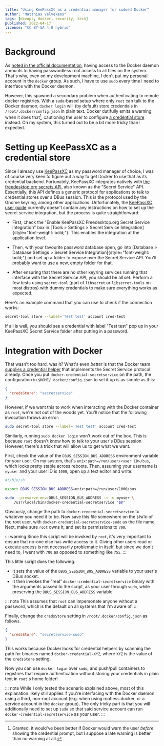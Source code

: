 ```yaml
---
title: "Using KeePassXC as a credential manager for sudoed Docker"
author: "Matthias Valvekens"
tags: [devops, docker, security, tech]
published: 2022-04-17
license: "CC BY-SA 4.0 hybrid"
---
```


# Background

As [noted in the official documentation][docker-sec], having access to the Docker daemon amounts to having passwordless root access to all files on the system.
That's why, even on my development machine, I don't put my personal account in the `docker` group.
As such, I have to use `sudo` every time I need to interface with the Docker daemon.

[docker-sec]: https://docs.docker.com/engine/security/#docker-daemon-attack-surface

However, this spawned a secondary problem when authenticating to remote docker registries.
With a `sudo`-based setup where only `root` can talk to the Docker daemon, `docker login` will (by default) store credentials in `/root/.docker/config.json` in plain text.
Docker dutifully emits a warning when it does that[^warning], cautioning the user to configure [a credential store][credstore] instead.
On my system, this turned out to be a bit more tricky than I expected.

[^warning]: Granted, it would've been better if Docker would warn the user _before_ showing the credential prompt, but I suppose a late warning is better than no warning at all.

[credstore]: https://docs.docker.com/engine/reference/commandline/login/#credentials-store


# Setting up KeePassXC as a credential store

Since I already use [KeePassXC](https://keepassxc.org/) as my password manager of choice, I was of course very keen to figure out a way to get Docker to use that as its credential backend.
Fortunately, KeePassXC integrates natively with [the freedesktop.org secrets API][secrets-api], also known as the "Secret Service" API. Essentially, this API defines a generic protocol for applications to talk to credential stores over a DBus session.
This is the protocol used by the Gnome keyring, among other applications.
Unfortunately, the [KeePassXC user guide][user-guide] currently doesn't contain any instructions on how to set up the secret service integration, but the process is quite straightforward:

- First, check the "Enable KeePassXC Freedesktop.org Secret Service integration" box in [Tools > Settings > Secret Service Integration]{style="font-weight: bold;"}. This enables the integration at the application level.

- Then, with your favourite password database open, go into [Database > Database Settings > Secret Service Integration]{style="font-weight: bold;"} and set up a folder to expose over the Secret Service API. You'll probably want to use a new, empty folder for that.

- After ensuring that there are no other keyring services running that interface with the Secret Service API, you should be all set. Perform a few tests using `secret-tool` (part of `libsecret` or `libsecret-tools` on most distros) with dummy credentials to make sure everything works as expected.

Here's an example command that you can use to check if the connection works:

```bash
secret-tool store --label='Test test' account cred-test
```

If all is well, you should see a credential with label "Test test" pop up in your KeePassXC Secret Service folder after putting in a password.

[secrets-api]: https://docs.docker.com/engine/reference/commandline/login/#credentials-store
[user-guide]: https://keepassxc.org/docs/KeePassXC_UserGuide.html


# Integration with Docker

That wasn't too hard, was it? What's even _better_ is that the Docker team [supplies a credential helper][cred-helpers] that implements the Secret Service protocol already.
Once you put `docker-credential-secretservice` on the path, the configuration in `$HOME/.docker/config.json` to set it up is as simple as this:

```json
{
  "credsStore": "secretservice"
}
```

[cred-helpers]: https://github.com/docker/docker-credential-helpers/releases

However, if we want this to work when interacting with the Docker container as `root`, we're not out of the woods yet. You'll notice that the following invocation throws an error:

```bash
sudo secret-tool store --label='Test test' account cred-test
```

Similarly, running `sudo docker login` won't work out of the box. This is because `root` doesn't know how to talk to your user's DBus session.
However, there's a trick that will allow us to get what we want.

First, check the value of the `DBUS_SESSION_BUS_ADDRESS` environment variable for your user. On my system, that's `unix:path=/run/user/<user ID>/bus`, which looks pretty stable across reboots.
Then, assuming your username is `myuser` and your user ID is `1000`, open up a text editor and write:

```bash
#!/bin/sh

export DBUS_SESSION_BUS_ADDRESS=unix:path=/run/user/1000/bus

sudo --preserve-env=DBUS_SESSION_BUS_ADDRESS -n -u myuser \
    /usr/local/bin/docker-credential-secretservice "$@"
```

Obviously, change the path to `docker-credential-secretservice` to whatever you need it to be.
Now save this file somewhere on the `$PATH` of the root user, with `docker-credential-secretservice-sudo` as the file name. Next, make sure `root` owns it, and set its permissions to `700`.

::: warning
Since this script will be invoked by `root`, it's very important to ensure that no-one else has write access to it.
Giving other users read or execute access is not necessarily problematic in itself, but since we don't need to, I went with `700` as opposed to something like `755`.
:::

This little script does the following.

 - It sets the value of the `DBUS_SESSION_BUS_ADDRESS` variable to your user's DBus socket.
 - It then invokes the "real" `docker-credential-secretservice` binary with the arguments passed to the script, as your user through `sudo`, while preserving the `DBUS_SESSION_BUS_ADDRESS` variable.

::: note
This assumes that `root` can impersonate anyone without a password, which is the default on all systems that I'm aware of.
:::

Finally, change the `credsStore` setting in `/root/.docker/config.json` as follows.

```json
{
  "credsStore": "secretservice-sudo"
}
```

This works because Docker looks for credential helpers by scanning the path for binaries named `docker-credential-XYZ`, where `XYZ` is the value of the `credsStore` setting.

Now you can use `docker login` over `sudo`, and push/pull containers to registries that require authentication without storing your credentials in plain text in `root`'s home folder!


::: note
While I only tested the scenario explained above, most of this explanation likely still applies if you're interfacing with the Docker daemon using a third, non-root account (e.g. when using rootless docker, or a service account in the `docker` group). The only tricky part is that you will additionally need to set up `sudo` so that said service account can run `docker-credential-secretservice` as your user.
:::
